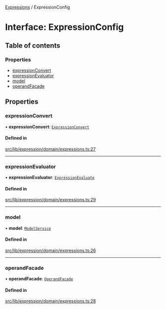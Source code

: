 [Expressions](../README.md) / ExpressionConfig

# Interface: ExpressionConfig

## Table of contents

### Properties

- [expressionConvert](ExpressionConfig.md#expressionconvert)
- [expressionEvaluator](ExpressionConfig.md#expressionevaluator)
- [model](ExpressionConfig.md#model)
- [operandFacade](ExpressionConfig.md#operandfacade)

## Properties

### expressionConvert

• **expressionConvert**: [`ExpressionConvert`](ExpressionConvert.md)

#### Defined in

[src/lib/expression/domain/expressions.ts:27](https://github.com/FlavioLionelRita/3xpr/blob/911c547/src/lib/expression/domain/expressions.ts#L27)

___

### expressionEvaluator

• **expressionEvaluator**: [`ExpressionEvaluate`](ExpressionEvaluate.md)

#### Defined in

[src/lib/expression/domain/expressions.ts:29](https://github.com/FlavioLionelRita/3xpr/blob/911c547/src/lib/expression/domain/expressions.ts#L29)

___

### model

• **model**: [`ModelService`](ModelService.md)

#### Defined in

[src/lib/expression/domain/expressions.ts:26](https://github.com/FlavioLionelRita/3xpr/blob/911c547/src/lib/expression/domain/expressions.ts#L26)

___

### operandFacade

• **operandFacade**: [`OperandFacade`](OperandFacade.md)

#### Defined in

[src/lib/expression/domain/expressions.ts:28](https://github.com/FlavioLionelRita/3xpr/blob/911c547/src/lib/expression/domain/expressions.ts#L28)
